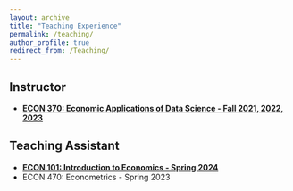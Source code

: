 ```yaml
---
layout: archive
title: "Teaching Experience"
permalink: /teaching/
author_profile: true
redirect_from: /Teaching/
---
```



Instructor
---
- [**ECON 370: Economic Applications of Data Science - Fall 2021, 2022, 2023**](https://alexmarsh.io/teaching/ECON370_Fall2023)

Teaching Assistant
---
- [**ECON 101: Introduction to Economics - Spring 2024**](https://alexmarsh.io/teaching/ECON101_Spring2024)
- ECON 470: Econometrics - Spring 2023
